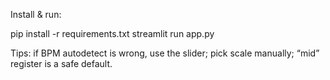Install & run:

pip install -r requirements.txt
streamlit run app.py


Tips: if BPM autodetect is wrong, use the slider; pick scale manually; “mid” register is a safe default.

